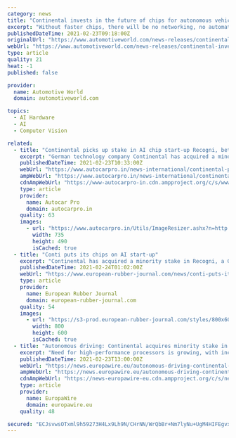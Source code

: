 ```yaml
---
category: news
title: "Continental invests in the future of chips for autonomous vehicles"
excerpt: "Without faster chips, there will be no networking, no automation and no autonomous driving,” emphasizes Frank Petznick, head of the Advanced Driver Assistance Systems business unit at Continental. “Through our own research in the area of new chip designs,"
publishedDateTime: 2021-02-23T09:18:00Z
originalUrl: "https://www.automotiveworld.com/news-releases/continental-invests-in-the-future-of-chips-for-autonomous-vehicles/"
webUrl: "https://www.automotiveworld.com/news-releases/continental-invests-in-the-future-of-chips-for-autonomous-vehicles/"
type: article
quality: 21
heat: -1
published: false

provider:
  name: Automotive World
  domain: automotiveworld.com

topics:
  - AI Hardware
  - AI
  - Computer Vision

related:
  - title: "Continental picks up stake in AI chip start-up Recogni, bets on future of autonomous vehicles"
    excerpt: "German technology company Continental has acquired a minority stake in the German-US start-up Recogni, which is working on a new chip architecture for object recognition in real-time based on artificial intelligence (AI)."
    publishedDateTime: 2021-02-23T10:33:00Z
    webUrl: "https://www.autocarpro.in/news-international/continental-picks-up-stake-in-ai-chip-startup-recogni--bets-on-future-of-autonomous-vehicles-78554"
    ampWebUrl: "https://www.autocarpro.in/news-international/continental-picks-up-stake-in-ai-chip-startup-recogni--bets-on-future-of-autonomous-vehicles-78554?amp=1"
    cdnAmpWebUrl: "https://www-autocarpro-in.cdn.ampproject.org/c/s/www.autocarpro.in/news-international/continental-picks-up-stake-in-ai-chip-startup-recogni--bets-on-future-of-autonomous-vehicles-78554?amp=1"
    type: article
    provider:
      name: Autocar Pro
      domain: autocarpro.in
    quality: 63
    images:
      - url: "https://www.autocarpro.in/Utils/ImageResizer.ashx?n=http://img.haymarketsac.in/autocarpro/a9d2fa35-bc9c-4813-a4dd-ec9310316fd6.jpg"
        width: 735
        height: 490
        isCached: true
  - title: "Conti puts its chips on AI start-up"
    excerpt: "Continental has acquired a minority stake in Recogni, a German-US start-up working on a new chip architecture for AI-based object-recognition in real time. The San Jose, California-based tech firm’s chips are intended for use in Continental’s vehicle computers,"
    publishedDateTime: 2021-02-24T01:02:00Z
    webUrl: "https://www.european-rubber-journal.com/news/conti-puts-its-chips-ai-start"
    type: article
    provider:
      name: European Rubber Journal
      domain: european-rubber-journal.com
    quality: 54
    images:
      - url: "https://s3-prod.european-rubber-journal.com/styles/800x600/s3/800Contiental%20Artificial%20Intelligence.jpg"
        width: 800
        height: 600
        isCached: true
  - title: "Autonomous driving: Continental acquires minority stake in AI chip start-up Recogni"
    excerpt: "Need for high-performance processors is growing, with increasing requirements for networked, automated and autonomous driving Production rollout of new ch"
    publishedDateTime: 2021-02-23T13:00:00Z
    webUrl: "https://news.europawire.eu/autonomous-driving-continental-acquires-minority-stake-in-ai-chip-start-up-recogni/eu-press-release/2021/02/23/13/59/49/86186/"
    ampWebUrl: "https://news.europawire.eu/autonomous-driving-continental-acquires-minority-stake-in-ai-chip-start-up-recogni/eu-press-release/2021/02/23/13/59/49/86186/?amp"
    cdnAmpWebUrl: "https://news-europawire-eu.cdn.ampproject.org/c/s/news.europawire.eu/autonomous-driving-continental-acquires-minority-stake-in-ai-chip-start-up-recogni/eu-press-release/2021/02/23/13/59/49/86186/?amp"
    type: article
    provider:
      name: EuropaWire
      domain: europawire.eu
    quality: 48

secured: "ECJsvwsOTxml9h59273H4Lx9Lh9N/CHrNN/WrQbBr+Nm7lyNu+UgM4HIFEgvxjv/fByNnpAtp+XRHvwASsUgoTXpK7pr4wqPVOfU7Y17ydYOnLHZuSfBj6XbahYSAWrvNtXsmPMfEJ/tBvhYpyyoNIpVjl65Y0/9V++FHH5SEMAcA4jeM/bxkJE+baPKorX1FiZsXulvu9uHrU7WomVd+tGdHU9u6NVfk+WP85kQw0iNE5QAgGfWalLtgGdTrprNb9bebqVzGfe2YXGZegY2sOyVLtb4NK/bqKstiNztdjZ//vYEeERR7/qdYgCtEI9TCGdNfaw/VfDbnI8qpc3DzurQHeuwf3yOl/zf8O7QCWA=;kGdy4HpZvhELt344XuWp6g=="
---
```


